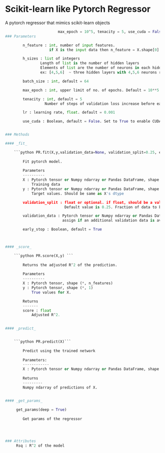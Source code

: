 # Scikit-learn like Pytorch Regressor


A pytorch regressor that mimics scikit-learn objects 


```python PR = PytorchRegressor(n_feature, h_sizes, batch_size=64, lr=0.001,
                        max_epoch = 10^5, tenacity = 5, use_cuda = False)```
### Parameters

        n_feature : int, number of input features.
                    if X is the input data then n_feature = X.shape[0]

        h_sizes : list of integers
                Length of list is the number of hidden layers
                Elements of list are the number of neurons in each hidden layer
                ex: [4,5,6]  ~ three hidden layers with 4,5,6 neurons respectively 

        batch_size : int, default = 64

        max_epoch : int, upper limit of no. of epochs. Default = 10**5

        tenacity : int, default = 5 
                  Number of steps of validation loss increase before early stopping 

        lr : learning rate, float. default = 0.001

        use_cuda : Boolean, default = False. Set to True to enable CUDA


### Methods

#### _fit_

    ```python PR.fit(X,y,validation_data=None, validation_split=0.25, early_stop = True) ```
    	  
        Fit pytorch model.
        
        Parameters
        ----------
        X : Pytorch tensor or Numpy ndarray or Pandas DataFrame, shape (n_samples, n_features)
            Training data
        y : Pytorch tensor or Numpy ndarray or Pandas DataFrame, shape (n_samples, n_output)
            Target values. Should be same as X's dtype 

        validation_split : float or optional. if float, should be a value between 0.00 and 1.00.
                           Default value is 0.25. Fraction of data to be used for validation (early stopping)

        validation_data : Pytorch tensor or Numpy ndarray or Pandas DataFrame, 
                          assign if an additional validation data is available.

        early_stop : Boolean, default = True 



#### _score_

    ```python PR.score(X,y) ```
        
        Returns the adjusted R^2 of the prediction.
        
        Parameters
        ----------
        X : Pytorch tensor, shape (*, n_features)
        y : Pytorch tensor, shape (*, 1)
            True values for X.

        Returns
        -------
        score : float
            Adjusted R^2.
    

#### _predict_ 


    ```python PR.predict(X)```
        
        Predict using the trained network
        
        Parameters: 
        ------------
        X : Pytorch tensor or Numpy ndarray or Pandas DataFrame, shape (n_samples, n_features)
            
        Returns
        ---------
        Numpy ndarray of predictions of X.


#### _get_params_
      
     get_params(deep = True)
     
        Get params of the regressor
        



### Attributes
     Rsq : R^2 of the model
     




